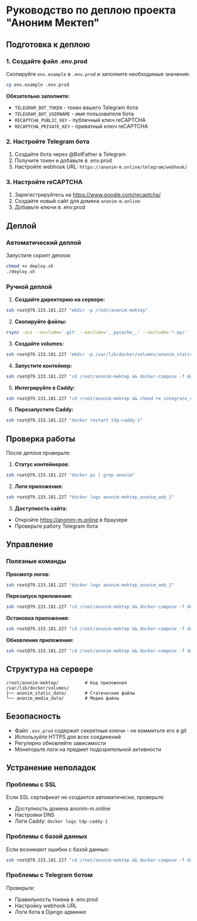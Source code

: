 # Руководство по деплою проекта "Аноним Мектеп"

## Подготовка к деплою

### 1. Создайте файл .env.prod

Скопируйте `env.example` в `.env.prod` и заполните необходимые значения:

```bash
cp env.example .env.prod
```

**Обязательно заполните:**
- `TELEGRAM_BOT_TOKEN` - токен вашего Telegram бота
- `TELEGRAM_BOT_USERNAME` - имя пользователя бота
- `RECAPTCHA_PUBLIC_KEY` - публичный ключ reCAPTCHA
- `RECAPTCHA_PRIVATE_KEY` - приватный ключ reCAPTCHA

### 2. Настройте Telegram бота

1. Создайте бота через @BotFather в Telegram
2. Получите токен и добавьте в .env.prod
3. Настройте webhook URL: `https://anonim-m.online/telegram/webhook/`

### 3. Настройте reCAPTCHA

1. Зарегистрируйтесь на https://www.google.com/recaptcha/
2. Создайте новый сайт для домена `anonim-m.online`
3. Добавьте ключи в .env.prod

## Деплой

### Автоматический деплой

Запустите скрипт деплоя:

```bash
chmod +x deploy.sh
./deploy.sh
```

### Ручной деплой

1. **Создайте директорию на сервере:**
```bash
ssh root@79.133.181.227 "mkdir -p /root/anonim-mektep"
```

2. **Скопируйте файлы:**
```bash
rsync -avz --exclude='.git' --exclude='__pycache__' --exclude='*.pyc' --exclude='venv' --exclude='.env.dev' . root@79.133.181.227:/root/anonim-mektep/
```

3. **Создайте volumes:**
```bash
ssh root@79.133.181.227 "mkdir -p /var/lib/docker/volumes/anonim_static_data/_data /var/lib/docker/volumes/anonim_media_data/_data"
```

4. **Запустите контейнер:**
```bash
ssh root@79.133.181.227 "cd /root/anonim-mektep && docker-compose -f docker-compose.caddy.yml up -d --build"
```

5. **Интегрируйте в Caddy:**
```bash
ssh root@79.133.181.227 "cd /root/anonim-mektep && chmod +x integrate_caddy.sh && ./integrate_caddy.sh"
```

6. **Перезапустите Caddy:**
```bash
ssh root@79.133.181.227 "docker restart tdp-caddy-1"
```

## Проверка работы

После деплоя проверьте:

1. **Статус контейнеров:**
```bash
ssh root@79.133.181.227 "docker ps | grep anonim"
```

2. **Логи приложения:**
```bash
ssh root@79.133.181.227 "docker logs anonim-mektep_anonim_web_1"
```

3. **Доступность сайта:**
- Откройте https://anonim-m.online в браузере
- Проверьте работу Telegram бота

## Управление

### Полезные команды

**Просмотр логов:**
```bash
ssh root@79.133.181.227 "docker logs anonim-mektep_anonim_web_1"
```

**Перезапуск приложения:**
```bash
ssh root@79.133.181.227 "cd /root/anonim-mektep && docker-compose -f docker-compose.caddy.yml restart"
```

**Остановка приложения:**
```bash
ssh root@79.133.181.227 "cd /root/anonim-mektep && docker-compose -f docker-compose.caddy.yml down"
```

**Обновление приложения:**
```bash
ssh root@79.133.181.227 "cd /root/anonim-mektep && docker-compose -f docker-compose.caddy.yml up -d --build"
```

## Структура на сервере

```
/root/anonim-mektep/          # Код приложения
/var/lib/docker/volumes/
├── anonim_static_data/       # Статические файлы
└── anonim_media_data/        # Медиа файлы
```

## Безопасность

- Файл `.env.prod` содержит секретные ключи - не коммитьте его в git
- Используйте HTTPS для всех соединений
- Регулярно обновляйте зависимости
- Мониторьте логи на предмет подозрительной активности

## Устранение неполадок

### Проблемы с SSL
Если SSL сертификат не создается автоматически, проверьте:
- Доступность домена anonim-m.online
- Настройки DNS
- Логи Caddy: `docker logs tdp-caddy-1`

### Проблемы с базой данных
Если возникают ошибки с базой данных:
```bash
ssh root@79.133.181.227 "cd /root/anonim-mektep && docker-compose -f docker-compose.caddy.yml exec anonim_web python manage.py migrate"
```

### Проблемы с Telegram ботом
Проверьте:
- Правильность токена в .env.prod
- Настройку webhook URL
- Логи бота в Django админке
